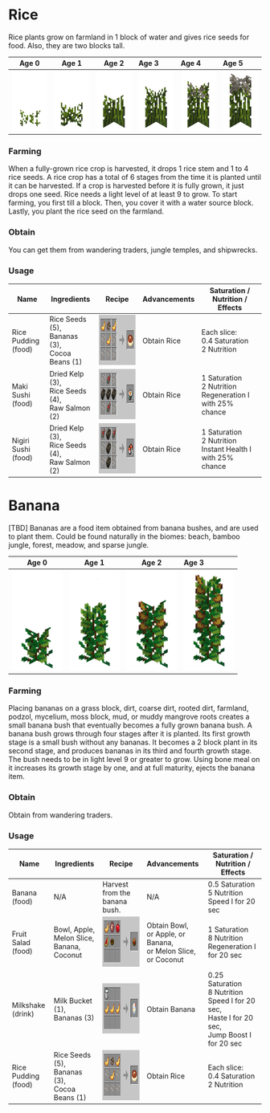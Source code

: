 # Rice

Rice plants grow on farmland in 1 block of water and gives rice seeds for food. 
Also, they are two blocks tall.

| Age 0                                                              | Age 1                                                              | Age 2                                                              | Age 3                                                              | Age 4                                                              | Age 5                                                              |
|--------------------------------------------------------------------|--------------------------------------------------------------------|--------------------------------------------------------------------|:-------------------------------------------------------------------|:-------------------------------------------------------------------|:-------------------------------------------------------------------|
| <img src="./img/rice_age0.png" alt="Rice" height="120" width="80"> | <img src="./img/rice_age1.png" alt="Rice" height="120" width="80"> | <img src="./img/rice_age2.png" alt="Rice" height="120" width="80"> | <img src="./img/rice_age3.png" alt="Rice" height="120" width="80"> | <img src="./img/rice_age4.png" alt="Rice" height="120" width="80"> | <img src="./img/rice_age5.png" alt="Rice" height="120" width="80"> |

### Farming

When a fully-grown rice crop is harvested, it drops 1 rice stem and 1 to 4 rice seeds.
A rice crop has a total of 6 stages from the time it is planted until it can be harvested.
If a crop is harvested before it is fully grown, it just drops one seed.
Rice needs a light level of at least 9 to grow. To start farming, you first
till a block. Then, you cover it with a water source block. Lastly, you plant the
rice seed on the farmland.

### Obtain

You can get them from wandering traders, jungle temples, and shipwrecks.

### Usage

| Name                     | Ingredients                                            | Recipe                                                             | Advancements | Saturation / <br/>Nutrition / Effects                                |
|--------------------------|--------------------------------------------------------|--------------------------------------------------------------------|:-------------|----------------------------------------------------------------------|
| Rice Pudding <br/>(food) | Rice Seeds (5), <br>Bananas (3), <br>Cocoa Beans (1)   | <img src="./img/recipe_food_3.png" alt="Food Recipe" height="100"> | Obtain Rice  | Each slice: <br/>0.4 Saturation <br/> 2 Nutrition                    |    
| Maki Sushi <br/>(food)   | Dried Kelp (3), <br>Rice Seeds (4), <br>Raw Salmon (2) | <img src="./img/recipe_food_5.png" alt="Food Recipe" height="100"> | Obtain Rice  | 1 Saturation <br/> 2 Nutrition <br/>Regeneration I with 25% chance   |   
| Nigiri Sushi <br/>(food) | Dried Kelp (3), <br>Rice Seeds (4), <br>Raw Salmon (2) | <img src="./img/recipe_food_4.png" alt="Food Recipe" height="100"> | Obtain Rice  | 1 Saturation <br/> 2 Nutrition <br/>Instant Health I with 25% chance |    

# Banana

[TBD]
Bananas are a food item obtained from banana bushes, and are used to plant them.
Could be found naturally in the biomes: beach, bamboo jungle, forest, meadow, and sparse jungle.

| Age 0                                                                   | Age 1                                                                   | Age 2                                                                   | Age 3                                                                   |
|-------------------------------------------------------------------------|-------------------------------------------------------------------------|-------------------------------------------------------------------------|:------------------------------------------------------------------------|
| <img src="./img/banana_age0.png" alt="Banana" height="200" width="100"> | <img src="./img/banana_age1.png" alt="Banana" height="200" width="100"> | <img src="./img/banana_age2.png" alt="Banana" height="200" width="100"> | <img src="./img/banana_age3.png" alt="Banana" height="200" width="100"> |

### Farming

Placing bananas on a grass block, dirt, coarse dirt, rooted dirt, farmland,
podzol, mycelium, moss block, mud, or muddy mangrove roots creates a small
banana bush that eventually becomes a fully grown banana bush.
A banana bush grows through four stages after it is planted.
Its first growth stage is a small bush without any bananas.
It becomes a 2 block plant in its second stage, and produces bananas in its third and fourth growth stage.
The bush needs to be in light level 9 or greater to grow.
Using bone meal on it increases its growth stage by one,
and at full maturity, ejects the banana item.

### Obtain

Obtain from wandering traders.

### Usage

| Name                     | Ingredients                                          | Recipe                                                             | Advancements                                                             | Saturation / <br/>Nutrition / Effects                                                                            |
|--------------------------|------------------------------------------------------|--------------------------------------------------------------------|:-------------------------------------------------------------------------|------------------------------------------------------------------------------------------------------------------|
| Banana <br/>(food)       | N/A                                                  | Harvest from the banana bush.                                      | N/A                                                                      | 0.5 Saturation <br/>5 Nutrition <br/>Speed I for 20 sec                                                          |
| Fruit Salad <br/>(food)  | Bowl, Apple, <br>Melon Slice, <br>Banana, Coconut    | <img src="./img/recipe_food_1.png" alt="Food Recipe" height="100"> | Obtain Bowl, <br>or Apple, or Banana, <br>or Melon Slice, <br>or Coconut | 1 Saturation<br/> 8 Nutrition <br/>Regeneration I for 20 sec                                                     |
| Milkshake <br/>(drink)   | Milk Bucket (1), <br>Bananas (3)                     | <img src="./img/recipe_food_2.png" alt="Food Recipe" height="100"> | Obtain Banana                                                            | 0.25 Saturation <br/> 8 Nutrition <br/>Speed I for 20 sec,<br/> Haste I for 20 sec,<br/> Jump Boost I for 20 sec |
| Rice Pudding <br/>(food) | Rice Seeds (5), <br>Bananas (3), <br>Cocoa Beans (1) | <img src="./img/recipe_food_3.png" alt="Food Recipe" height="100"> | Obtain Rice                                                              | Each slice: <br/>0.4 Saturation <br/> 2 Nutrition                                                                |    
